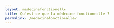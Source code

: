 ```yaml
---
layout: medecinefonctionelle
title: Qu'est-ce que la médecine fonctionnelle ?
permalink: /medecinefonctionelle/
---
```

